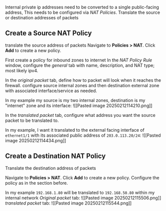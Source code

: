 Internal private ip addresses need to be converted to a single public-facing address, This needs to be configured via *NAT Policies*. 
Translate the source or destination addresses of packets

## Create a Source NAT Policy
translate the source address of packets
Navigate to **Policies > NAT**. Click **Add** to create a new policy.

First create a policy for inbound zones to internet
In the *NAT Policy Rule* window, configure the *general* tab with name, description, and NAT type; most likely ipv4.

In the *original packet* tab, define how to packet will look when it reaches the firewall. configure source internal zones and then destination external zone with associated interface/service as needed.

In my example my source is my two internal zones, destination is my "internet" zone and its interface:
![[Pasted image 20250212114210.png]]

In the *translated packet* tab, configure what address you want the source packet to be translated to. 

In my example, I want it translated to the external facing interface of `ethernet1/1` with its associated public address of `203.0.113.20/24`:
![[Pasted image 20250212114434.png]]
## Create a Destination NAT Policy
Translate the destination address of packets 

Navigate to **Policies > NAT**. Click **Add** to create a new policy.
Configure the policy as in the section before.

In my example `192.168.1.80` will be translated to `192.168.50.80` within my internal network
*Original packet* tab:
![[Pasted image 20250212115506.png]]
*translated packet* tab:
![[Pasted image 20250212115544.png]]

